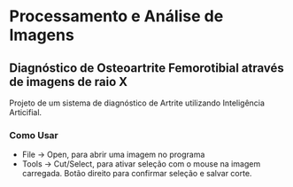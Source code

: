 # Processamento e Análise de Imagens
## Diagnóstico de Osteoartrite Femorotibial através de imagens de raio X

Projeto de um sistema de diagnóstico de Artrite utilizando Inteligência Articifial.

### Como Usar

* File -> Open, para abrir uma imagem no programa
* Tools -> Cut/Select,  para ativar seleção com o mouse na imagem carregada. Botão direito para confirmar seleção e salvar corte.